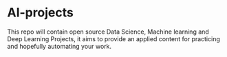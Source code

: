 # AI-projects

This repo will contain open source Data Science, Machine learning and Deep Learning Projects, it aims to provide an applied content for practicing and hopefully automating your work. 

